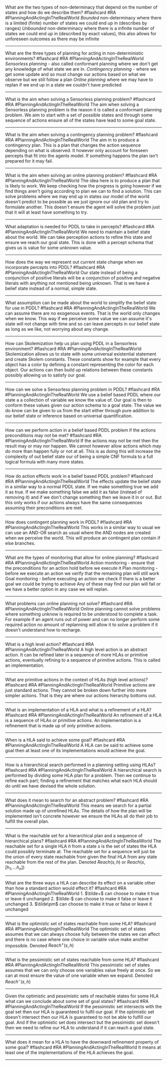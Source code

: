 What are the two types of non-determinacy that depend on the number of states and how do we describe them? #flashcard #RA #PlanningAndActingInTheRealWorld
	*Bounded* non-determinacy where there is a limited (finite) number of states we could end up in (describes by ranges)
	*Unbounded* non-determinacy where there is a infinite number of states we could end up in (described by exact values), this also allows for unforeseen outcomes as there may be infinite

---
What are the three types of planning for acting in non-deterministic environments? #flashcard #RA #PlanningAndActingInTheRealWorld 
	*Sensorless planning* - also called conformant planning where we don't get any knowledge of what state we are in.
	*Contingency planning* - where we get some update and so must change our actions based on what we observe but we still follow a plan
	*Online planning* where we may have to replan if we end up in a state we couldn't have predicted

---
What is the aim when solving a Sensorless planning problem? #flashcard #RA #PlanningAndActingInTheRealWorld 
	The aim when solving a Sensorless planning problem is the reason it is called a conformant planning problem. We aim to start with a set of possible states and through some sequence of actions ensure all of the states have lead to some goal state.

---
What is the aim when solving a contingency planning problem? #flashcard #RA #PlanningAndActingInTheRealWorld 
	The aim in to produce a contingency plan. This is a plan that changes the action sequence depending on what is observed. It however only account for foreseen percepts that fit into the agents model. If something happens the plan isn't prepared for it may fail.

---
What is the aim when solving an online planning problem? #flashcard #RA #PlanningAndActingInTheRealWorld 
	The idea here is to produce a plan that is likely to work. We keep checking how the progress is going however if we find things aren't going according to plan we can  to find a solution. This can solve problems where we may end up in states our model of the world doesn't predict to be possible as we just ignore our old plan and try to formulate another. This doesn't ensure the agent will solve the problem just that it will at least have something to try.

---
What adaptation is needed for PDDL to take in percepts? #flashcard #RA #PlanningAndActingInTheRealWorld 
	We need to maintain a belief state about the world. We can take perception actions to refine this state and ensure we reach our goal state. This is done with a percept schema that gives us is value for some unknown value.

---
How does the way we represent out current state change when we incorporate percepts into PDDL? #flashcard #RA #PlanningAndActingInTheRealWorld 
	Our state instead of being a conjunction of positive literals will be a conjunction of positive and negative literals with anything not mentioned being unknown. That is we have a belief state instead of a normal, simple state.

---
What assumption can be made about the world to simplify the belief state for use in PDDL? #flashcard #RA #PlanningAndActingInTheRealWorld 
	We can assume there are no exogenous events. That is the world only changes when we know. This way if we perceive some value we can assume it's state will not change with time and so can leave percepts in our belief state as long as we like, not worrying about any change.

---
How can Skolemization help us plan using PDDL in a Sensorless environment? #flashcard #RA #PlanningAndActingInTheRealWorld 
	Skolemization allows us to state with some universal existential statement and create Skolem constants. These constants show for example that every object has a color by defining a constant representing the color for each object. Our actions can then build up relations between these constants possibly allowing us to satisfy our goal.

---
How can we solve a Sensorless planning problem in PDDL? #flashcard #RA #PlanningAndActingInTheRealWorld 
	We use a belief based PDDL where our state a a collection of variable we know the value of. Our goal is then to conform these values given our action schema to a goal state. The value we do know can be given to us from the start either through pure addition to our belief state or inference based on universal quantification.

---
How can we perform action in a belief based PDDL problem if the actions preconditions may not be met? #flashcard #RA #PlanningAndActingInTheRealWorld 
	If the actions may not be met then the result may or may nor happen. We cannot however allow actions which may do more than happen fully or not at all. This is as doing this will increase the complexity of out belief state our of being a simple CNF formula to a full logical formula with many more states.

---
How do action effects work in a belief based PDDL problem? #flashcard #RA #PlanningAndActingInTheRealWorld
	The effects update the belief state in a similar way to a normal PDDL state. If we make something true we add it as true. If we make something false we add it as false (instead of removing it) and if we don't change something then we leave it in or out. But this only works if our actions always have the same consequences assuming their preconditions are met.

---
How does contingent planning work in PDDL? #flashcard #RA #PlanningAndActingInTheRealWorld 
	This works in a similar way to usual we can use an AND-OR search as usual where the AND nodes are created when we perceive the world. This will produce an contingent plan contain if else branches.

---
What are the types of monitoring that allow for online planning? #flashcard #RA #PlanningAndActingInTheRealWorld 
	Action monitoring - ensure that the preconditions for an action hold before we execute it
	Plan monitoring - before we execute an action we verify that the remaining plan will still work
	Goal monitoring - before executing an action we check if there is a better goal we could be trying to achieve
	Any of these may find our plan will fail or we have a better option in any case we will replan.

---
What problems can online planning not solve? #flashcard #RA #PlanningAndActingInTheRealWorld 
	Online planning cannot solve problems where something unknow is required to be understood to complete a task. For example if an agent runs out of power and can no longer perform some required action no amount of replanning will allow it to solve a problem if it doesn't understand how to recharge.

---
What is a high level action? #flashcard #RA #PlanningAndActingInTheRealWorld 
	A high level action is an abstract action. It can be refined later in a sequence of more HLAs or primitive actions, eventually refining to a sequence of primitive actions. This is called an implementation.

---
What are primitive actions in the context of HLAs (high level actions)? #flashcard #RA #PlanningAndActingInTheRealWorld 
	Primitive actions are just standard actions. They cannot be broken down further into more simpler actions. That is they are where our actions hierarchy bottoms out.

---
What is an implementation of a HLA and what is a refinement of a HLA? #flashcard #RA #PlanningAndActingInTheRealWorld 
	An refinement of a HLA is a sequence of HLAs or primitive actions. An implementation is a refinement that is made up of only primitive actions.

---
When is a HLA said to achieve some goal? #flashcard #RA #PlanningAndActingInTheRealWorld 
	A HLA can be said to achieve some goal then at least one of its implementations would achieve the goal.

---
How is a hierarchical search performed in a planning setting using HLAs? #flashcard #RA #PlanningAndActingInTheRealWorld 
	A hierarchical search is performed by dividing some HLA plan for a problem. Then we continue to refine each part; finding a refinement that matches what each HLA should do until we have devised the whole solution.

---
What does it mean to search for an abstract problem? #flashcard #RA #PlanningAndActingInTheRealWorld 
	This means we search for a partial solution made up of unrefined HLAs. The details of how the plan will  be implemented isn't concrete however we ensure the HLAs all do their job to fulfill the overall plan.

---
What is the reachable set for a hierarchical plan and a sequence of hierarchical plans? #flashcard #RA #PlanningAndActingInTheRealWorld 
	The reachable set for a single HLA $h$ from a state $s$ is the set of states the HLA could possibly terminate at. The reachable set for a sequence will just be the union of every state reachable from given the final HLA from any state reachable from the rest of the plan. Denoted $Reach(s,h)$ or $Reach(s,[h_1,...h_n])$

---
What are the three ways a HLA can describe its effect on a variable other than how a standard action would effect it? #flashcard #RA #PlanningAndActingInTheRealWorld 
	1. $\tilde+$ can choose to make it true or leave it unchanged
	2. $\tilde-$ can choose to make it false or leave it unchanged
	3. $\tilde\pm$ can choose to make it true or false or leave it unchanged

---
What is the optimistic set of states reachable from some HLA? #flashcard #RA #PlanningAndActingInTheRealWorld 
	The optimistic set of states assumes that we can always choose fully between the states we can affect and there is no case where one choice in variable value make another impossible. Denoted $Reach^+(s,h)$

---
What is the pessimistic set of states reachable from some HLA? #flashcard #RA #PlanningAndActingInTheRealWorld 
	This pessimistic set of states assumes that we can only choose one variables value freely at once. So we can at most ensure the value of one variable when we expand. Denoted $Reach^-(s,h)$

---
Given the optimistic and pessimistic sets of reachable states for some HLA what can we conclude about some set of goal states? #flashcard #RA #PlanningAndActingInTheRealWorld 
	If the pessimistic set intersects with the goal set then our HLA is guaranteed to fulfil our goal. If the optimistic set doesn't intersect then our HLA is guaranteed to not be able to fulfill our goal. And if the optimistic set does intersect but the pessimistic set doesn't then we need to refine our HLA to understand if it can reach a goal state.

---
What does it mean for a HLA to have the downward refinement property of some goal? #flashcard #RA #PlanningAndActingInTheRealWorld 
	It means at least one of the implementations of the HLA achieves the goal.

---
